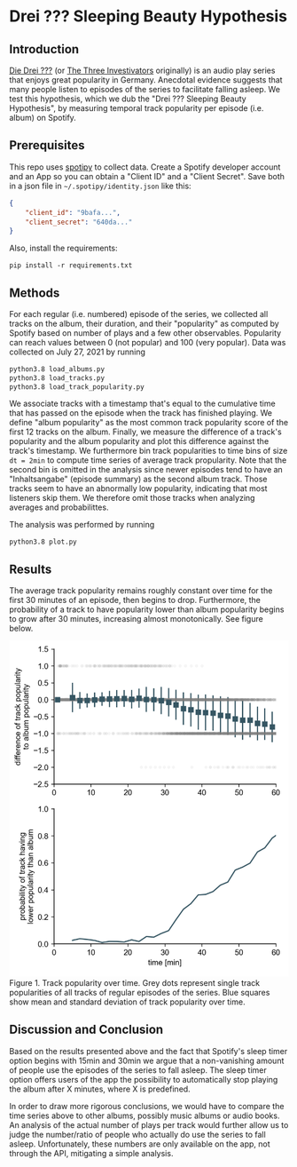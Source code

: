 # Drei ??? Sleeping Beauty Hypothesis

## Introduction

[Die Drei ???](https://de.wikipedia.org/wiki/Die_drei_%3F%3F%3F) (or [The Three Investivators](https://en.wikipedia.org/wiki/Three_Investigators) originally) is an audio play series that enjoys great popularity in Germany. Anecdotal evidence suggests that many people listen to episodes of the series to facilitate falling asleep. We test this hypothesis, which we dub the "Drei ??? Sleeping Beauty Hypothesis", by measuring temporal track popularity per episode (i.e. album) on Spotify.

## Prerequisites

This repo uses [spotipy](https://github.com/plamere/spotipy) to collect data.
Create a Spotify developer account and an App so you can obtain a "Client ID" and a "Client Secret".
Save both in a json file in `~/.spotipy/identity.json` like this:

```json
{
    "client_id": "9bafa...",
    "client_secret": "640da..."
}
```

Also, install the requirements:

    pip install -r requirements.txt

## Methods

For each regular (i.e. numbered) episode of the series, we collected all tracks on the album, their duration, and their "popularity" as computed by Spotify based on number of plays and a few other observables. Popularity can reach values between 0 (not popular) and 100 (very popular). Data was collected on July 27, 2021 by running

    python3.8 load_albums.py
    python3.8 load_tracks.py
    python3.8 load_track_popularity.py

We associate tracks with a timestamp that's equal to the cumulative time that has passed on the episode when the track has finished playing. We define "album popularity" as the most common track popularity score of the first 12 tracks on the album. Finally, we measure the difference of a track's popularity and the album popularity and plot this difference against the track's timestamp. We furthermore bin track popularities to time bins of size `dt = 2min` to compute time series of average track propularity. Note that the second bin is omitted in the analysis since newer episodes tend to have an "Inhaltsangabe" (episode summary) as the second album track. Those tracks seem to have an abnormally low popularity, indicating that most listeners skip them. We therefore omit those tracks when analyzing averages and probabilittes.

The analysis was performed by running

    python3.8 plot.py

## Results

The average track popularity remains roughly constant over time for the first 30 minutes of an episode, then begins to drop. Furthermore, the probability of a track to have popularity lower than album popularity begins to grow after 30 minutes, increasing almost monotonically. See figure below.

![Track popularity over time](popularity_over_time.png)
Figure 1. Track popularity over time. Grey dots represent single track popularities of all tracks of regular episodes of the series. Blue squares show mean and standard deviation of track popularity over time.

## Discussion and Conclusion

Based on the results presented above and the fact that Spotify's sleep timer option begins with 15min and 30min we argue that a non-vanishing amount of people use the episodes of the series to fall asleep. The sleep timer option offers users of the app the possibility to automatically stop playing the album after X minutes, where X is predefined.

In order to draw more rigorous conclusions, we would have to compare the time series above to other albums, possibly music albums or audio books. An analysis of the actual number of plays per track would further allow us to judge the number/ratio of people who actually do use the series to fall asleep. Unfortunately, these numbers are only available on the app, not through the API, mitigating a simple analysis.
